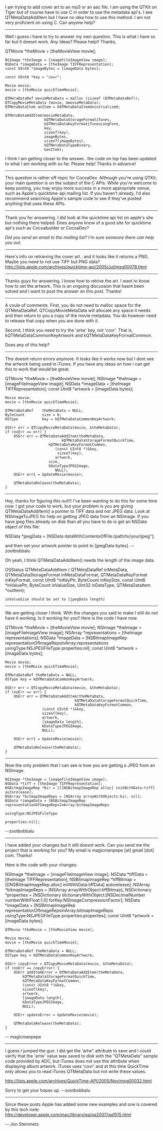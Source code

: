 I am trying to add cover art to an mp3 or an aac file. I am using the QTKit on Tiger but of course have to use C in order to use the metadata api's. I see QTMetaDataAddItem but I have no idea how to use this method. I am not very proficient on using C. Can anyone help?

----

Well i guess i have to try to answer my own question. This is what i have so far but it doesnt work. Any Ideas? Please help!! Thanks,

    
QTMovie *theMovie = [theMovieView movie];
	
	NSImage *theImage = [imageFileImageView image];
	NSData *imageData = [theImage TIFFRepresentation];
	const UInt8 *imageBytes = [imageData bytes];
	
	const UInt8 *key = "covr";

	Movie movie;
	movie = [theMovie quickTimeMovie];

	QTMetaDataRef movieMetaData = malloc (sizeof (QTMetaDataRef));
	QTCopyMovieMetaData (movie, &movieMetaData);
	QTMetaDataItem anItem = kQTMetaDataItemUninitialized;
	
	QTMetaDataAddItem(movieMetaData,
					  kQTMetaDataStorageFormatiTunes,
					  kQTMetaDataKeyFormatiTunesLongForm,
					  key,
					  sizeof(key),
					  imageBytes,
					  sizeof(imageBytes),
					  kQTMetaDataTypeBinary,
					  &anItem);


I think I am getting closer to the answer.. the code on top has been updated to what I am working with so far. Please help! Thanks in advance!

----

This question is rather off-topic for CocoaDev. Although you're using QTKit, your main question is on the subject of the C APIs. While you're welcome to keep posting, you may enjoy more success in a more appropriate venue, such as Apple's quicktime-api mailing list. If you haven't already, I'd also recommend searching Apple's sample code to see if they've posted anything that uses these APIs.

----

Thank you for answering. I did look at the quicktime api list on apple's site but nothing there helped. Does anyone know of a good site for quicktime api's such as Cocoabuilder or CocoaDev?

*Did you send an email to the mailing list? I'm sure someone there can help you out.*

----

Here's info on retrieving the cover art.. and it looks like it returns a PNG. Maybe you need to not use TIFF but PNG data? http://lists.apple.com/archives/quicktime-api/2005/Jul/msg00078.html

----

Thanks guys for answering. I know how to retrive the art. I want to know how to set the artwork. This is an ongoing discussion that hasnt been solved and I want to post the answer on this post. Thanks!

----

A coule of comments. First, you do not need to malloc space for the QTMetaDataRef. QTCopyMovieMetaData will allocate any space it needs and then return to you a copy of the movie metadata. You do however need to release that copy when you are done with it.

Second, I think you need to try the 'artw' key, not 'covr'. That is, kQTMetaDataCommonKeyArtwork and kQTMetaDataKeyFormatCommon. 

Does any of this help?

----

This doesnt return errors anymore. It looks like it works now but I dont see the artwork being used in iTunes. If you have any ideas on how i can get this to work that would be great.

    
QTMovie *theMovie = [theMovieView movie];
	NSImage *theImage = [imageFileImageView image];
	NSData *imageData = [theImage TIFFRepresentation];
	const UInt8 *artwork = [imageData bytes];

	Movie movie;
	movie = [theMovie quickTimeMovie];
	
	QTMetaDataRef    theMetaData = NULL;
	ByteCount        size = 0;
	OSType           key = kQTMetaDataCommonKeyArtwork;
	
	OSErr err = QTCopyMovieMetaData(movie, &theMetaData);
	if (noErr == err) {   
		OSErr err = QTMetaDataAddItem(theMetaData,
				              kQTMetaDataStorageFormatQuickTime,
						kQTMetaDataKeyFormatCommon, 
					       (const UInt8 *)&key, 
			           		sizeof(key), 
					       artwork,
						size,
						kDataTypeJPEGImage,
					       NULL);
		OSErr err1 = UpdateMovie(movie);
		
		QTMetaDataRelease(theMetaData);
	}


----

Hey, thanks for figuring this out!!! I've been wanting to do this for some time now. I got your code to work, but your problem is you are giving QTMetaDataAddItem() a pointer to TIFF data and not JPEG data. Look at NSImageToJPEG for help on getting JPEG data from an NSImage. If you have jpeg files already on disk than all you have to do is get an NSData object of this file:

    
NSData *jpegData = [NSData dataWithContentsOfFile:/path/to/your/jpeg"]; 


and then set your     artwork pointer to point to     [jpegData bytes]. --zootbobbalu

Oh yeah, I think QTMetaDataAddItem() needs the length of the image data. 

    
OSStatus QTMetaDataAddItem (
    QTMetaDataRef inMetaData,
    QTMetaDataStorageFormat inMetaDataFormat,
    QTMetaDataKeyFormat inKeyFormat,
    const UInt8 *inKeyPtr,
    ByteCount inKeySize,
    const UInt8 *inValuePtr,
    ByteCount inValueSize,
    UInt32 inDataType,
    QTMetaDataItem *outItem);


    inValueSize should be set to [jpegData length]

----

We are getting closer I think. With the changes you said to make I still do not have it working. Is it working for you? Here is the code I have now.

    
QTMovie *theMovie = [theMovieView movie];
	NSImage *theImage = [imageFileImageView image];
	NSArray *representations = [theImage representations];
	NSData *imageData = [NSBitmapImageRep representationOfImageRepsInArray:representations usingType:NSJPEGFileType properties:nil];
	const UInt8 *artwork = [imageData bytes];

	Movie movie;
	movie = [theMovie quickTimeMovie];
	
	QTMetaDataRef theMetaData = NULL;
	OSType key = kQTMetaDataCommonKeyArtwork;
	
	OSErr err = QTCopyMovieMetaData(movie, &theMetaData);
	if (noErr == err) {   
		OSErr err = QTMetaDataAddItem(theMetaData,
                                    kQTMetaDataStorageFormatQuickTime,
                                    kQTMetaDataKeyFormatCommon, 
					 (const UInt8 *)&key, 
					 sizeof(key), 
					 artwork,
					 [imageData length],
					 kDataTypeJPEGImage,
					 NULL);

		OSErr err1 = UpdateMovie(movie);
		
		QTMetaDataRelease(theMetaData);
	}


----

Now the only problem that I can see is how you are getting a JPEG from an NSImage. 

    
	NSImage *theImage = [imageFileImageView image];
	NSData *tiff = [theImage TIFFRepresentation];
	NSBitmapImageRep *bir = [[[NSBitmapImageRep alloc] initWithData:tiff] autorelease];
	NSArray *bitmapImageReps = [NSArray arrayWithObjects:bir, nil];
	NSData *imageData = [NSBitmapImageRep representationOfImageRepsInArray:bitmapImageReps
                                                               usingType:NSJPEGFileType
                                                               properties:nil];


--zootbobbalu

----

I have added your changes but it still doesnt work. Can you send me the project that is working for you? My email is magicmanpepe [at] gmail [dot] com. Thanks!

Here is the code with your changes:

    
NSImage *theImage = [imageFileImageView image];
	NSData *tiffData = [theImage TIFFRepresentation];
	NSBitmapImageRep *tiffBitmap = [[[NSBitmapImageRep alloc] initWithData:tiffData] autorelease];
	NSArray *bitmapImageReps = [NSArray arrayWithObject:tiffBitmap];
	NSDictionary *properties = [NSDictionary dictionaryWithObject:[NSDecimalNumber numberWithFloat:1.0] forKey:NSImageCompressionFactor];
	NSData *imageData = [NSBitmapImageRep representationOfImageRepsInArray:bitmapImageReps
																 usingType:NSJPEGFileType
																properties:properties];
	const UInt8 *artwork = [imageData bytes];
	
	QTMovie *theMovie = [theMovieView movie];
	
	Movie movie;
	movie = [theMovie quickTimeMovie];
	
	QTMetaDataRef theMetaData = NULL;
	OSType key = kQTMetaDataCommonKeyArtwork;
	
	OSErr copyError = QTCopyMovieMetaData(movie, &theMetaData);
	if (noErr == copyError) {   
		OSErr addItemError = QTMetaDataAddItem(theMetaData,
			kQTMetaDataStorageFormatQuickTime,
			kQTMetaDataKeyFormatCommon, 
			(const UInt8 *)&key, 
			sizeof(key), 
			artwork,
			[imageData length],
			kDataTypeJPEGImage,
			NULL);
		
		OSErr updateError = UpdateMovie(movie);
		
		QTMetaDataRelease(theMetaData);
	}


-- magicmanpepe

----

I guess I jumped the gun. I did get the 'artw" attribute to save and I could varify that the 'artw' value was saved to disk with the "QTMetaData" sample code provided by ADC, but iTunes does not use this attribute when displaying album artwork. iTunes uses 'covr' and at this time QuickTime only allows you to read iTunes QTMetaData but not write these values. 

http://lists.apple.com/archives/QuickTime-API/2005/Nov/msg00032.html

Sorry to get your hopes up. --zootbobbalu


----

Since these posts Apple has added some new examples and one is covered by this tech note: http://developer.apple.com/mac/library/qa/qa2007/qa1515.html

-- Jon Steinmetz
